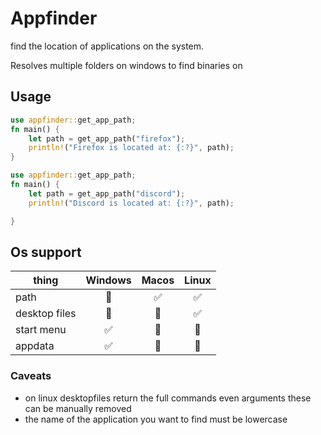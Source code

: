 # Appfinder

find the location of applications on the system.

Resolves multiple folders on windows to find binaries on

## Usage

```rust
use appfinder::get_app_path;
fn main() {
    let path = get_app_path("firefox");
    println!("Firefox is located at: {:?}", path);
}
```

```rust
use appfinder::get_app_path;
fn main() {
    let path = get_app_path("discord");
    println!("Discord is located at: {:?}", path);

}
```

## Os support

| thing         | Windows | Macos | Linux |
| ------------- | :-----: | :---: | :---: |
| path          |   🚫    |  ✅   |  ✅   |
| desktop files |   🚫    |  🚫   |  ✅   |
| start menu    |   ✅    |  🚫   |  🚫   |
| appdata       |   ✅    |  🚫   |  🚫   |

### Caveats

- on linux desktopfiles return the full commands even arguments these can be manually removed
- the name of the application you want to find must be lowercase
